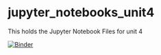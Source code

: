 # jupyter_notebooks_unit4
This holds the Jupyter Notebook Files for unit 4

[![Binder](https://mybinder.org/badge_logo.svg)](https://mybinder.org/v2/gh/APCSA-LeeCountyHS/jupyter_notebooks_unit4/master?filepath=ArrayBasics.ipynb)
